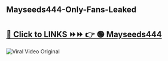 
 ## Mayseeds444-Only-Fans-Leaked

# <h2><a href="https://clipsfans.com/Mayseeds444&ref=git">🔗 Click to LINKS ⏩⏩ 👉 🟢 Mayseeds444 </a></h2>

<a href="https://clipsfans.com/Mayseeds444&ref=git" rel="nofollow" data-target="animated-image.originalLink"><img src="https://i.ibb.co.com/xMMVF88/686577567.gif" alt="Viral Video Original" style="max-width: 100%; display: inline-block;" data-target="animated-image.originalImage"></a>
